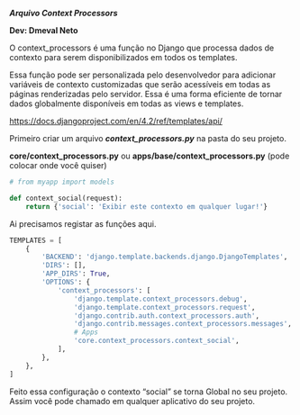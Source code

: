 ***Arquivo Context Processors***

**Dev: Dmeval Neto**

O context_processors é uma função no Django que processa dados de contexto para serem disponibilizados em todos os templates. 

Essa função pode ser personalizada pelo desenvolvedor para adicionar variáveis de contexto customizadas que serão acessíveis em todas as páginas renderizadas pelo servidor. Essa é uma forma eficiente de tornar dados globalmente disponíveis em todas as views e templates.

https://docs.djangoproject.com/en/4.2/ref/templates/api/

Primeiro criar um arquivo ***context_processors.py*** na pasta do seu projeto.

**core/context_processors.py** ou **apps/base/context_processors.py** (pode colocar onde você quiser)

```python
# from myapp import models

def context_social(request):
    return {'social': 'Exibir este contexto em qualquer lugar!'}
```

Ai precisamos registar as funções aqui.

```python
TEMPLATES = [
    {
        'BACKEND': 'django.template.backends.django.DjangoTemplates',
        'DIRS': [],
        'APP_DIRS': True,
        'OPTIONS': {
            'context_processors': [
                'django.template.context_processors.debug',
                'django.template.context_processors.request',
                'django.contrib.auth.context_processors.auth',
                'django.contrib.messages.context_processors.messages',
                # Apps
                'core.context_processors.context_social', 
            ],
        },
    },
]
```

Feito essa configuração o contexto “social” se torna Global no seu projeto. Assim você pode chamado em qualquer aplicativo do seu projeto.